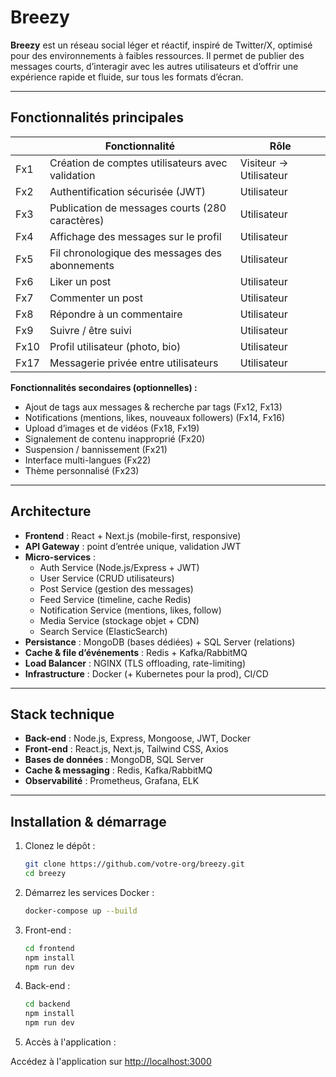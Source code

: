 # Breezy

**Breezy** est un réseau social léger et réactif, inspiré de Twitter/X, optimisé pour des environnements à faibles ressources. Il permet de publier des messages courts, d’interagir avec les autres utilisateurs et d’offrir une expérience rapide et fluide, sur tous les formats d’écran.

---

## Fonctionnalités principales

|      | Fonctionnalité                                                 | Rôle                   |
| ---- | -------------------------------------------------------------- | ---------------------- |
| Fx1  | Création de comptes utilisateurs avec validation               | Visiteur → Utilisateur |
| Fx2  | Authentification sécurisée (JWT)                               | Utilisateur            |
| Fx3  | Publication de messages courts (280 caractères)                | Utilisateur            |
| Fx4  | Affichage des messages sur le profil                           | Utilisateur            |
| Fx5  | Fil chronologique des messages des abonnements                 | Utilisateur            |
| Fx6  | Liker un post                                                  | Utilisateur            |
| Fx7  | Commenter un post                                              | Utilisateur            |
| Fx8  | Répondre à un commentaire                                      | Utilisateur            |
| Fx9  | Suivre / être suivi                                            | Utilisateur            |
| Fx10 | Profil utilisateur (photo, bio)                                | Utilisateur            |
| Fx17 | Messagerie privée entre utilisateurs                           | Utilisateur            |

**Fonctionnalités secondaires (optionnelles) :**

- Ajout de tags aux messages & recherche par tags (Fx12, Fx13)
- Notifications (mentions, likes, nouveaux followers) (Fx14, Fx16)  
- Upload d’images et de vidéos (Fx18, Fx19)  
- Signalement de contenu inapproprié (Fx20)  
- Suspension / bannissement (Fx21)  
- Interface multi-langues (Fx22)  
- Thème personnalisé (Fx23)  

---

## Architecture

- **Frontend** : React + Next.js (mobile-first, responsive)  
- **API Gateway** : point d’entrée unique, validation JWT  
- **Micro-services** :  
  - Auth Service (Node.js/Express + JWT)  
  - User Service (CRUD utilisateurs)  
  - Post Service (gestion des messages)  
  - Feed Service (timeline, cache Redis)  
  - Notification Service (mentions, likes, follow)  
  - Media Service (stockage objet + CDN)  
  - Search Service (ElasticSearch)  
- **Persistance** : MongoDB (bases dédiées) + SQL Server (relations)  
- **Cache & file d’événements** : Redis + Kafka/RabbitMQ  
- **Load Balancer** : NGINX (TLS offloading, rate-limiting)  
- **Infrastructure** : Docker (+ Kubernetes pour la prod), CI/CD  

---

## Stack technique

- **Back-end** : Node.js, Express, Mongoose, JWT, Docker
- **Front-end** : React.js, Next.js, Tailwind CSS, Axios
- **Bases de données** : MongoDB, SQL Server
- **Cache & messaging** : Redis, Kafka/RabbitMQ
- **Observabilité** : Prometheus, Grafana, ELK

---

## Installation & démarrage

1. Clonez le dépôt :

   ```bash
   git clone https://github.com/votre-org/breezy.git
   cd breezy

2. Démarrez les services Docker :

   ```bash
   docker-compose up --build

3. Front-end :

   ```bash
   cd frontend
   npm install
   npm run dev

4. Back-end :

   ```bash
   cd backend
   npm install
   npm run dev

5. Accès à l'application :

Accédez à l'application sur <http://localhost:3000>
